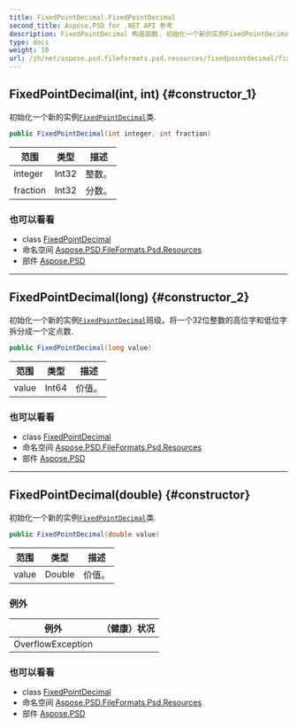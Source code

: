 ```yaml
---
title: FixedPointDecimal.FixedPointDecimal
second_title: Aspose.PSD for .NET API 参考
description: FixedPointDecimal 构造函数. 初始化一个新的实例FixedPointDecimal类.
type: docs
weight: 10
url: /zh/net/aspose.psd.fileformats.psd.resources/fixedpointdecimal/fixedpointdecimal/
---
```

## FixedPointDecimal(int, int) {#constructor_1}

初始化一个新的实例[`FixedPointDecimal`](../)类.

```csharp
public FixedPointDecimal(int integer, int fraction)
```

| 范围 | 类型 | 描述 |
| --- | --- | --- |
| integer | Int32 | 整数。 |
| fraction | Int32 | 分数。 |

### 也可以看看

* class [FixedPointDecimal](../)
* 命名空间 [Aspose.PSD.FileFormats.Psd.Resources](../../fixedpointdecimal/)
* 部件 [Aspose.PSD](../../../)

---

## FixedPointDecimal(long) {#constructor_2}

初始化一个新的实例[`FixedPointDecimal`](../)班级。将一个32位整数的高位字和低位字拆分成一个定点数.

```csharp
public FixedPointDecimal(long value)
```

| 范围 | 类型 | 描述 |
| --- | --- | --- |
| value | Int64 | 价值。 |

### 也可以看看

* class [FixedPointDecimal](../)
* 命名空间 [Aspose.PSD.FileFormats.Psd.Resources](../../fixedpointdecimal/)
* 部件 [Aspose.PSD](../../../)

---

## FixedPointDecimal(double) {#constructor}

初始化一个新的实例[`FixedPointDecimal`](../)类.

```csharp
public FixedPointDecimal(double value)
```

| 范围 | 类型 | 描述 |
| --- | --- | --- |
| value | Double | 价值。 |

### 例外

| 例外 | （健康）状况 |
| --- | --- |
| OverflowException |  |

### 也可以看看

* class [FixedPointDecimal](../)
* 命名空间 [Aspose.PSD.FileFormats.Psd.Resources](../../fixedpointdecimal/)
* 部件 [Aspose.PSD](../../../)


